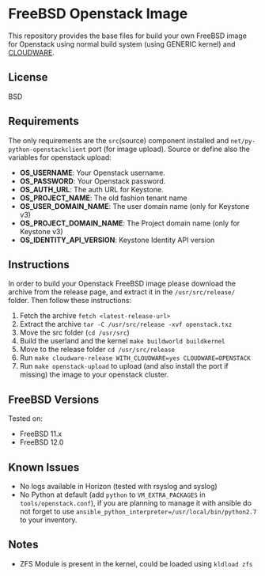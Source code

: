 # FreeBSD Openstack Image

This repository provides the base files for build your own FreeBSD image for Openstack using normal build system (using GENERIC kernel) and [CLOUDWARE](https://www.freebsd.org/cgi/man.cgi?release(7)).

## License

BSD

## Requirements

The only requirements are the ```src```(source) component installed and ```net/py-python-openstackclient``` port (for image upload).
Source or define also the variables for openstack upload:

* **OS_USERNAME**: Your Openstack username.
* **OS_PASSWORD**: Your Openstack password.
* **OS_AUTH_URL**: The auth URL for Keystone.
* **OS_PROJECT_NAME**: The old fashion tenant name
* **OS_USER_DOMAIN_NAME**: The user domain name (only for Keystone v3)
* **OS_PROJECT_DOMAIN_NAME**: The Project domain name (only for Keystone v3)
* **OS_IDENTITY_API_VERSION**: Keystone Identity API version

## Instructions

In order to build your Openstack FreeBSD image please download the archive from the release page, and extract it in the ```/usr/src/release/``` folder. Then follow these instructions:

1. Fetch the archive ```fetch <latest-release-url>```
2. Extract the archive ```tar -C /usr/src/release -xvf openstack.txz```
3. Move the src folder (```cd /usr/src```)
4. Build the userland and the kernel ```make buildworld buildkernel```
5. Move to the release folder ```cd /usr/src/release```
6. Run ```make cloudware-release WITH_CLOUDWARE=yes CLOUDWARE=OPENSTACK```
7. Run ```make openstack-upload``` to upload (and also install the port if missing) the image to your openstack cluster.

## FreeBSD Versions

Tested on:

* FreeBSD 11.x
* FreeBSD 12.0

## Known Issues

* No logs available in Horizon (tested with rsyslog and syslog)
* No Python at default (add ```python``` to ```VM_EXTRA_PACKAGES``` in ```tools/openstack.conf```), if you are planning to manage it with ansible do not forget to use ```ansible_python_interpreter=/usr/local/bin/python2.7``` to your inventory.

## Notes

* ZFS Module is present in the kernel, could be loaded using ```kldload zfs```
